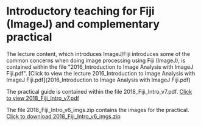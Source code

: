# Introductory teaching for Fiji (ImageJ) and complementary practical

The lecture content, which introduces ImageJ/Fiji introduces some of the common concerns when doing image processing using Fiji (ImageJ), is contained within the file "2016_Introduction to Image Analysis with ImageJ Fiji.pdf". [Click to view the lecture 2016_Introduction to Image Analysis with ImageJ Fiji.pdf](2016_Introduction to Image Analysis with ImageJ Fiji.pdf)

The practical guide is contained within the file 2018_Fiji_Intro_v7.pdf. [Click to view 2018_Fiji_Intro_v7.pdf](2018_Fiji_Intro_v7.pdf)

The file 2018_Fiji_Intro_v6_imgs.zip contains the images for the practical. [Click to download 2018_Fiji_Intro_v6_imgs.zip](2018_Fiji_Intro_v6_imgs.zip)



